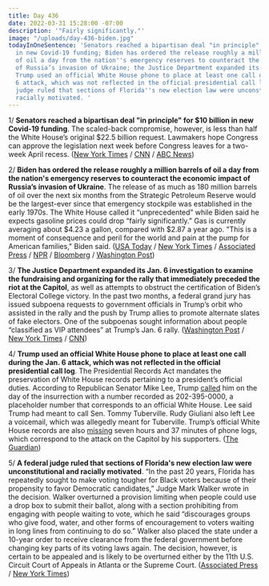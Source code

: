 ```yaml
---
title: Day 436
date: 2022-03-31 15:28:00 -07:00
description: '"Fairly significantly."'
image: "/uploads/day-436-biden.jpg"
todayInOneSentence: 'Senators reached a bipartisan deal "in principle" for $10 billion
  in new Covid-19 funding; Biden has ordered the release roughly a million barrels
  of oil a day from the nation''s emergency reserves to counteract the economic impact
  of Russia’s invasion of Ukraine; the Justice Department expanded its Jan. 6 investigation;
  Trump used an official White House phone to place at least one call during the Jan.
  6 attack, which was not reflected in the official presidential call log; and a federal
  judge ruled that sections of Florida''s new election law were unconstitutional and
  racially motivated. '
---
```


1/ **Senators reached a bipartisan deal "in principle" for $10 billion in new Covid-19 funding**. The scaled-back compromise, however, is less than half the White House’s original $22.5 billion request. Lawmakers hope Congress can approve the legislation next week before Congress leaves for a two-week April recess. ([New York Times](https://www.nytimes.com/live/2022/03/31/world/covid-19-mandates-cases-vaccine/senators-near-a-deal-to-slash-the-stalled-covid-aid-package-to-10-billion) / [CNN](https://www.cnn.com/2022/03/31/politics/covid-relief-negotiations-congress-mitt-romney/index.html) / [ABC News](https://abcnews.go.com/Politics/wireStory/mcconnell-covid-spending-package-shrink-10b-83785608))

2/ **Biden has ordered the release roughly a million barrels of oil a day from the nation's emergency reserves to counteract the economic impact of Russia’s invasion of Ukraine**. The release of as much as 180 million barrels of oil over the next six months from the Strategic Petroleum Reserve would be the largest-ever since that emergency stockpile was established in the early 1970s. The White House called it “unprecedented” while Biden said he expects gasoline prices could drop “fairly significantly.” Gas is currently averaging about $4.23 a gallon, compared with $2.87 a year ago. "This is a moment of consequence and peril for the world and pain at the pump for American families," Biden said. ([USA Today](https://www.usatoday.com/story/news/politics/2022/03/31/gas-prices-biden-release-oil-strategic-reserves/7229635001/) / [New York Times](https://www.nytimes.com/live/2022/03/31/world/ukraine-russia-war-news/biden-orders-the-largest-release-from-the-us-oil-reserve-since-it-was-created) / [Associated Press](https://apnews.com/article/russia-ukraine-biden-business-europe-3e1808077371b88ae043c86584763afd) / [NPR](https://www.npr.org/live-updates/ukraine-russia-mariupol-ceasefire-03-31-2022#biden-to-announce-the-largest-release-of-oil-reserves-in-history) / [Bloomberg](https://www.bloomberg.com/news/articles/2022-03-31/biden-weighs-record-release-of-u-s-oil-but-opec-holds-line?srnd=premium&sref=MIBMEEoj) / [Washington Post](https://www.washingtonpost.com/us-policy/2022/03/30/white-house-oil-reserves/))

3/ **The Justice Department expanded its Jan. 6 investigation to examine the fundraising and organizing for the rally that immediately preceded the riot at the Capitol**, as well as attempts to obstruct the certification of Biden’s Electoral College victory. In the past two months, a federal grand jury has issued subpoena requests to government officials in Trump’s orbit who assisted in the rally and the push by Trump allies to promote alternate slates of fake electors. One of the subpoenas sought information about people “classified as VIP attendees” at Trump’s Jan. 6 rally. ([Washington Post](https://www.washingtonpost.com/national-security/2022/03/30/jan-6-fbi-subpoena-justice/) / [New York Times](https://www.nytimes.com/2022/03/30/us/politics/justice-dept-widens-jan-6-inquiry.html) / [CNN](https://www.cnn.com/2022/03/31/politics/january-6-criminal-probe/))

4/ **Trump used an official White House phone to place at least one call during the Jan. 6 attack, which was not reflected in the official presidential call log**. The Presidential Records Act mandates the preservation of White House records pertaining to a president’s official duties. According to Republican Senator Mike Lee, Trump [called](https://www.politico.com/news/2021/02/10/mike-lee-trump-impeachment-468509) him on the day of the insurrection with a number recorded as 202-395-0000, a placeholder number that corresponds to an official White House. Lee said Trump had meant to call Sen. Tommy Tuberville. Rudy Giuliani also left Lee a voicemail, which was allegedly meant for Tuberville. Trump’s official White House records are also [missing](https://whatthefuckjusthappenedtoday.com/2022/03/29/day-434/#1-trump%E2%80%99s-jan-6-white-house-records) seven hours and 37 minutes of phone logs, which correspond to the attack on the Capitol by his supporters. ([The Guardian](https://www.theguardian.com/us-news/2022/mar/30/trump-used-white-house-phone-call-capitol-attack-jan-6-not-official-log))

5/ **A federal judge ruled that sections of Florida's new election law were unconstitutional and racially motivated**. “In the past 20 years, Florida has repeatedly sought to make voting tougher for Black voters because of their propensity to favor Democratic candidates,” Judge Mark Walker wrote in the decision. Walker overturned a provision limiting when people could use a drop box to submit their ballot, along with a section prohibiting from engaging with people waiting to vote, which he said “discourages groups who give food, water, and other forms of encouragement to voters waiting in long lines from continuing to do so.” Walker also placed the state under a 10-year order to receive clearance from the federal government before changing key parts of its voting laws again. The decision, however, is certain to be appealed and is likely to be overturned either by the 11th U.S. Circuit Court of Appeals in Atlanta or the Supreme Court. ([Associated Press](https://apnews.com/article/2022-midterm-elections-florida-voting-elections-tallahassee-b0c486301fd6c22eeea6af7e55225c5a) / [New York Times](https://www.nytimes.com/2022/03/31/us/politics/florida-voting-law.html))